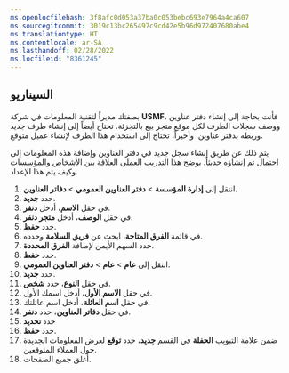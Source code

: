 ```yaml
---
ms.openlocfilehash: 3f8afc0d053a37ba0c053bebc693e7964a4ca607
ms.sourcegitcommit: 3019c13bc265497c9cd42e5b96d972407680abe4
ms.translationtype: HT
ms.contentlocale: ar-SA
ms.lasthandoff: 02/28/2022
ms.locfileid: "8361245"
---
```

## <a name="scenario"></a>السيناريو
بصفتك مديراً لتقنية المعلومات في شركة **USMF**، فأنت بحاجة إلى إنشاء دفتر عناوين ووصف سجلات الطرف لكل موقع متجر بيع بالتجزئة. تحتاج أيضاً إلى إنشاء طرف جديد وربطه بدفتر عناوين. وأخيراً، تحتاج إلى استخدام هذا الطرف لإنشاء عميل متوقع.

يتم ذلك عن طريق إنشاء سجل جديد في دفتر العناوين وإضافة هذه المعلومات إلى احتمال تم إنشاؤه حديثاً. يوضح هذا التدريب العملي العلاقة بين الأشخاص والمؤسسات وكيف يتم هذا الإعداد. 

1.  انتقل إلى **إدارة المؤسسة** > **دفتر العناوين العمومي** > **دفاتر العناوين**.
2.  حدد **جديد‎**.
3.  في حقل **الاسم**، أدخل **دنفر‎**.
4.  في حقل **الوصف**، أدخل **متجر دنفر**.
5.  حدد **حفظ**.
6.  في قائمة **الفرق المتاحة**، ابحث عن **فريق السلامة** وحدده.
7.  حدد السهم الأيمن لإضافة **الفرق المحددة**.
8.  حدد **حفظ**.
9.  انتقل إلى **عام** > **عام** > **دفتر العناوين العمومي**.
10. حدد **جديد‎**.
11. في حقل **النوع**، حدد **شخص**.
12. في حقل **الاسم الأول**، أدخل اسمك الأول.
13. في حقل **اسم العائلة**، أدخل اسم عائلتك.
14. في حقل **دفاتر العناوين**، حدد **دنفر**.
15. حدد **تحديد**
15. حدد **حفظ**.
16. ضمن علامة التبويب **الحفلة** في القسم **جديد**، حدد **توقع** لعرض المعلومات الجديدة حول العملاء المتوقعين.
17. أغلق جميع الصفحات.



